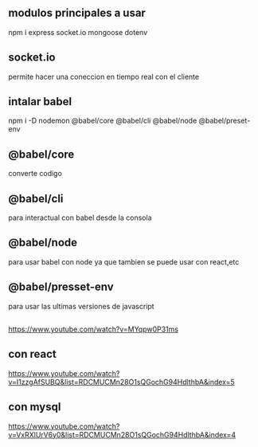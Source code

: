 ## modulos principales a usar
npm i express socket.io mongoose dotenv

## socket.io 
permite hacer una coneccion en tiempo real con el cliente

## intalar babel
npm i -D nodemon @babel/core @babel/cli @babel/node @babel/preset-env

## @babel/core
converte codigo
## @babel/cli
para interactual con babel desde la consola 
## @babel/node
para usar babel con node ya que tambien se puede usar con react,etc
## @babel/presset-env
para usar las ultimas versiones de javascript
##
##
##
##
##
##
##
##
##
##
https://www.youtube.com/watch?v=MYqpw0P31ms


## con react
https://www.youtube.com/watch?v=I1zzgAfSUBQ&list=RDCMUCMn28O1sQGochG94HdlthbA&index=5
## con mysql
https://www.youtube.com/watch?v=VxRXlUrV6y0&list=RDCMUCMn28O1sQGochG94HdlthbA&index=4